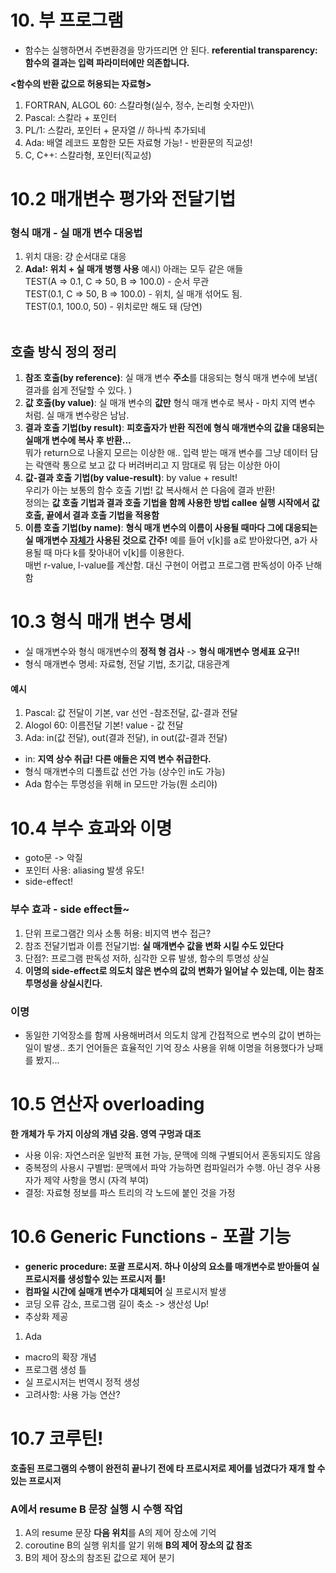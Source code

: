 
# 10. 부 프로그램
- 함수는 실행하면서 주변환경을 망가뜨리면 안 된다.
**referential transparency: 함수의 결과는 입력 파라미터에만 의존합니다.**

**<함수의 반환 값으로 허용되는 자료형>**
1. FORTRAN, ALGOL 60: 스칼라형(실수, 정수, 논리형 숫자만)\
2. Pascal: 스칼라 + 포인터
3. PL/1: 스칼라, 포인터 + 문자열 // 하나씩 추가되네
4. Ada: 배열 레코드 포함한 모든 자료형 가능! - 반환문의 직교성!
5. C, C++: 스칼라형, 포인터(직교성)  

# 10.2 매개변수 평가와 전달기법
### 형식 매개 - 실 매개 변수 대응법
1. 위치 대응: 걍 순서대로 대응
2. **Ada!: 위치 + 실 매개 병행 사용**
예시) 아래는 모두 같은 애들 <br>
TEST(A => 0.1, C => 50, B => 100.0) - 순서 무관 <br>
TEST(0.1, C => 50, B => 100.0) - 위치, 실 매개 섞어도 됨. <br>
TEST(0.1, 100.0, 50) - 위치로만 해도 돼 (당연) <br> <br>


## 호출 방식 정의 정리
1. **참조 호출(by reference)**: 실 매개 변수 **주소**를 대응되는 형식 매개 변수에 보냄( 결과를 쉽게 전달할 수 있다. ) <br>
2. **값 호출(by value)**: 실 매개 변수의 **값만** 형식 매개 변수로 복사 - 마치 지역 변수 처럼. 실 매개 변수랑은 남남. <br>
3. **결과 호출 기법(by result)**: **피호출자가 반환 직전에 형식 매개변수의 값을 대응되는 실매개 변수에 복사 후 반환...** <br> 뭐가 return으로 나올지 모르는 이상한 애.. 입력 받는 매개 변수를 그냥 데이터 담는 락앤락 통으로 보고 값 다 버려버리고 지 맘대로 뭐 담는 이상한 아이 <br>
4. **값-결과 호출 기법(by value-result)**: by value + result! <br>
우리가 아는 보통의 함수 호출 기법! 값 복사해서 쓴 다음에 결과 반환! <br> 정의는 **값 호출 기법과 결과 호출 기법을 함께 사용한 방법 callee 실행 시작에서 값 호출, 끝에서 결과 호출 기법을 적용함** <br>
5. **이름 호출 기법(by name)**: **형식 매개 변수의 이름이 사용될 때마다 그에 대응되는 실 매개변수 <U>자체가</U> 사용된 것으로 간주!** 예를 들어 v[k]를 a로 받아왔다면, a가 사용될 때 마다 k를 찾아내어 v[k]를 이용한다.   <br>
매번 r-value, l-value를 계산함. 대신 구현이 어렵고 프로그램 판독성이 아주 난해함  <br>

# 10.3 형식 매개 변수 명세
- 실 매개변수와 형식 매개변수의 **정적 형 검사** -> **형식 매개변수 명세표 요구!!**
- 형식 매개변수 명세: 자료형, 전달 기법, 초기값, 대응관계
#### 예시
1. Pascal: 값 전달이 기본, var 선언 -참조전달, 값-결과 전달
2. Alogol 60: 이름전달 기본! value - 값 전달
3. Ada: in(값 전달), out(결과 전달), in out(값-결과 전달)
- in: **지역 상수 취급! 다른 애들은 지역 변수 취급한다.**
- 형식 매개변수의 디폴트값 선언 가능 (상수인 in도 가능)
- Ada 함수는 투명성을 위해 in 모드만 가능(뭔 소리야)


# 10.4 부수 효과와 이명
- goto문 -> 악질
- 포인터 사용: aliasing 발생 유도!
- side-effect!

### 부수 효과 - side effect들~
1. 단위 프로그램간 의사 소통 허용: 비지역 변수 접근?
2. 참조 전달기법과 이름 전달기법: **실 매개변수 값을 변화 시킬 수도 있단다** 
3. 단점?: 프로그램 판독성 저하, 심각한 오류 발생, 함수의 투명성 상실
4. **이명의 side-effect로 의도치 않은 변수의 값의 변화가 일어날 수 있는데, 이는 참조 투명성을 상실시킨다.**

### 이명
- 동일한 기억장소를 함께 사용해버려서 의도치 않게 간접적으로 변수의 값이 변하는 일이 발생.. 초기 언어들은 효율적인 기억 장소 사용을 위해 이명을 허용했다가 낭패를 봤지...


# 10.5 연산자 overloading
**한 개체가 두 가지 이상의 개념 갖음. 영역 구멍과 대조**
- 사용 이유: 자연스러운 일반적 표현 가능, 문맥에 의해 구별되어서 혼동되지도 않음
- 중복정의 사용시 구별법: 문맥에서 파악 가능하면 컴파일러가 수행. 아닌 경우 사용자가 제약 사항을 명시 (자격 부여)
- 결정: 자료형 정보를 파스 트리의 각 노드에 붙인 것을 가정
# 10.6 Generic Functions - 포괄 기능
- **generic procedure: 포괄 프로시저. 하나 이상의 요소를 매개변수로 받아들여 실 프로시저를 생성할수 있는 프로시저 틀!**
- **컴파일 시간에 실매개 변수가 대체되어** 실 프로시저 발생
- 코딩 오류 감소, 프로그램 길이 축소 -> 생산성 Up!
- 추상화 제공
1. Ada
- macro의 확장 개념
- 프로그램 생성 틀
- 실 프로시저는 번역시 정적 생성
- 고려사항: 사용 가능 연산?
# 10.7 코루틴! 
**호출된 프로그램의 수행이 완전히 끝나기 전에 타 프로시저로 제어를 넘겼다가 재개 할 수 있는 프로시저**

### A에서 resume B 문장 실행 시 수행 작업
1. A의 resume 문장 **다음 위치**를 A의 제어 장소에 기억
2. coroutine B의 실행 위치를 알기 위해 **B의 제어 장소의 값 참조**
3. B의 제어 장소의 참조된 값으로 제어 분기 
